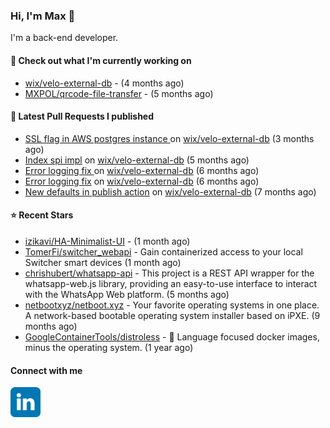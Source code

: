 ### Hi, I'm Max 👋

I'm a back-end developer.

#### 👷 Check out what I'm currently working on

- [wix/velo-external-db](https://github.com/wix/velo-external-db) -  (4 months ago)
- [MXPOL/qrcode-file-transfer](https://github.com/MXPOL/qrcode-file-transfer) -  (5 months ago)

#### 🔨 Latest Pull Requests I published

- [SSL flag in AWS postgres instance ](https://github.com/wix/velo-external-db/pull/530) on [wix/velo-external-db](https://github.com/wix/velo-external-db) (3 months ago)
- [Index spi impl](https://github.com/wix/velo-external-db/pull/522) on [wix/velo-external-db](https://github.com/wix/velo-external-db) (5 months ago)
- [Error logging fix  ](https://github.com/wix/velo-external-db/pull/516) on [wix/velo-external-db](https://github.com/wix/velo-external-db) (6 months ago)
- [Error logging fix](https://github.com/wix/velo-external-db/pull/514) on [wix/velo-external-db](https://github.com/wix/velo-external-db) (6 months ago)
- [New defaults in publish action](https://github.com/wix/velo-external-db/pull/502) on [wix/velo-external-db](https://github.com/wix/velo-external-db) (7 months ago)

#### ⭐ Recent Stars

- [izikavi/HA-Minimalist-UI](https://github.com/izikavi/HA-Minimalist-UI) -  (1 month ago)
- [TomerFi/switcher_webapi](https://github.com/TomerFi/switcher_webapi) - Gain containerized access to your local Switcher smart devices (1 month ago)
- [chrishubert/whatsapp-api](https://github.com/chrishubert/whatsapp-api) - This project is a REST API wrapper for the whatsapp-web.js library, providing an easy-to-use interface to interact with the WhatsApp Web platform. (5 months ago)
- [netbootxyz/netboot.xyz](https://github.com/netbootxyz/netboot.xyz) - Your favorite operating systems in one place.  A network-based bootable operating system installer based on iPXE. (9 months ago)
- [GoogleContainerTools/distroless](https://github.com/GoogleContainerTools/distroless) - 🥑  Language focused docker images, minus the operating system.   (1 year ago)

#### Connect with me

[<img align="left" alt="LinkedIn" width="48px"  src="icons/linkedin.svg" />][linkedin]

[linkedin]: https://www.linkedin.com/in/max-polski/
